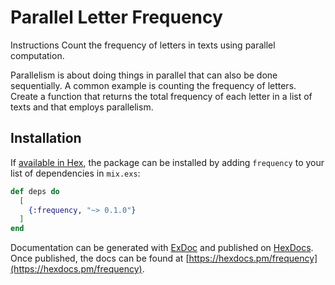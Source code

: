 # Parallel Letter Frequency

Instructions
Count the frequency of letters in texts using parallel computation.

Parallelism is about doing things in parallel that can also be done sequentially. A common example is counting the frequency of letters. Create a function that returns the total frequency of each letter in a list of texts and that employs parallelism.

## Installation

If [available in Hex](https://hex.pm/docs/publish), the package can be installed
by adding `frequency` to your list of dependencies in `mix.exs`:

```elixir
def deps do
  [
    {:frequency, "~> 0.1.0"}
  ]
end
```

Documentation can be generated with [ExDoc](https://github.com/elixir-lang/ex_doc)
and published on [HexDocs](https://hexdocs.pm). Once published, the docs can
be found at [https://hexdocs.pm/frequency](https://hexdocs.pm/frequency).

